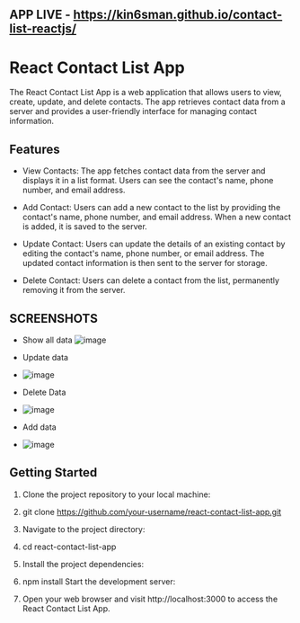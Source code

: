 ## APP LIVE - https://kin6sman.github.io/contact-list-reactjs/
# React Contact List App
The React Contact List App is a web application that allows users to view, create, update, and delete contacts. The app retrieves contact data from a server and provides a user-friendly interface for managing contact information.

## Features
- View Contacts: The app fetches contact data from the server and displays it in a list format. Users can see the contact's name, phone number, and email address.

- Add Contact: Users can add a new contact to the list by providing the contact's name, phone number, and email address. When a new contact is added, it is saved to the server.

- Update Contact: Users can update the details of an existing contact by editing the contact's name, phone number, or email address. The updated contact information is then sent to the server for storage.

- Delete Contact: Users can delete a contact from the list, permanently removing it from the server.

## SCREENSHOTS
-   Show all data
![image](https://github.com/kin6sman/contact-list-reactjs/assets/88446494/eb74ffe8-6ac3-4237-9002-c081387aff7c)

-  Update data
- ![image](https://github.com/kin6sman/contact-list-reactjs/assets/88446494/94838f24-7dee-4def-a3c5-2a743515b208)
 
-  Delete Data
- ![image](https://github.com/kin6sman/contact-list-reactjs/assets/88446494/02b1b987-6834-4dd3-af0f-c348c210044a)

-  Add data
- ![image](https://github.com/kin6sman/contact-list-reactjs/assets/88446494/986256f4-9f11-4585-8501-962cbb510db3)


## Getting Started
1. Clone the project repository to your local machine:
  
2. git clone https://github.com/your-username/react-contact-list-app.git
3. Navigate to the project directory:
4. cd react-contact-list-app
5. Install the project dependencies:
6. npm install
Start the development server:
7. Open your web browser and visit http://localhost:3000 to access the React Contact List App.
